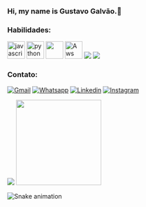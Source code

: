### Hi, my name is Gustavo Galvão.👋



<!--
**GalvaoGustavo/GalvaoGustavo** is a ✨ _special_ ✨ repository because its `README.md` (this file) appears on your GitHub profile.

Here are some ideas to get you started:

- 🔭 I’m currently working on ...
- 🌱 I’m currently learning ...
- 👯 I’m looking to collaborate on ...
- 🤔 I’m looking for help with ...
- 💬 Ask me about ...
- 📫 How to reach me: ...
- 😄 Pronouns: ...
- ⚡ Fun fact: ...
https://raw.githubusercontent.com/abhisheknaiidu/abhisheknaiidu/master/code.gif ( GIF COMPUTADORE )
![Galvão GitHub stats](https://github-readme-stats.vercel.app/api?username=galvaogustavo&hide=contribs,prs&theme=radical)]
![snake gif](https://github.com/artur-debv/artur-debv/blob/output/github-contribution-grid-snake-dark.svg)


-->


### Habilidades: 
<div>
          <img src="https://cdn.jsdelivr.net/gh/devicons/devicon/icons/javascript/javascript-original.svg"  alt="javascript" height="40"  />
          <img src="https://cdn.jsdelivr.net/gh/devicons/devicon/icons/python/python-original.svg"  alt="python" height="40" />
          <img src="https://cdn.jsdelivr.net/gh/devicons/devicon/icons/java/java-original.svg" height="40" />
          <img src="https://cdn.jsdelivr.net/gh/devicons/devicon@latest/icons/amazonwebservices/amazonwebservices-original-wordmark.svg"alt="Aws" height="40"/>
          <img src="https://cdn.jsdelivr.net/gh/devicons/devicon@latest/icons/git/git-original-wordmark.svg" />
          <img src="https://cdn.jsdelivr.net/gh/devicons/devicon@latest/icons/github/github-original-wordmark.svg" />
          
          
                    
        
          
</div>

### Contato:

[![Gmail](https://img.shields.io/badge/Gmail-D14836?style=for-the-badge&logo=gmail&logoColor=white
)]()
[![Whatsapp](https://img.shields.io/badge/WhatsApp-25D366?style=for-the-badge&logo=whatsapp&logoColor=white
)]()
[![Linkedin](https://img.shields.io/badge/LinkedIn-0077B5?style=for-the-badge&logo=linkedin&logoColor=white
)](https://www.linkedin.com/in/gustavo-galvao-182a1b1b2/)
[![Instagram](https://img.shields.io/badge/Instagram-E4405F?style=for-the-badge&logo=instagram&logoColor=white)](https://www.instagram.com/galvao.gustavo/)

<div>
          <img src="https://github-readme-stats.vercel.app/api?username=galvaogustavo&show_icons=true&theme=dracula" />
          <img src="https://github-readme-stats.vercel.app/api/top-langs?username=galvaogustavo&show_icons=true&theme=dracula#gh-dark-mode-only"  height="195"/>
</div>

![Snake animation](https://github.com/GalvaoGustavo/GalvaoGustavo/blob/output/github-contribution-grid-snake.svg)

          


